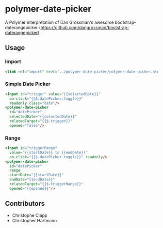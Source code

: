 polymer-date-picker
===================

A Polymer interpretation of Dan Grossman's awesome bootstrap-daterangepicker (https://github.com/dangrossman/bootstrap-daterangepicker)

## Usage
### Import
```html
<link rel="import" href="../polymer-date-picker/polymer-date-picker.html">
```

### Simple Date Picker
```html
<input id="trigger" value="{{selectedDate}}" 
  on-click="{{$.datePicker.toggle}}" 
  readonly class="date"/>
<polymer-date-picker 
  id="datePicker"
  selectedDate="{{selectedDate}}" 
  relatedTarget="{{$.trigger}}" 
  opened="false"/>
```
### Range
```html
<input id="triggerRange" 
  value="{{startDate}} to {{endDate}}" 
  on-click="{{$.datePicker.toggle}}" readonly/>
<polymer-date-picker 
  id="datePicker" 
  range 
  startDate="{{startDate}}" 
  endDate="{{endDate}}" 
  relatedTarget="{{$.triggerRange}}" 
  opened="{{opened}}"/>
```

## Contributors
- Christophe Clapp
- Christopher Hartmann
